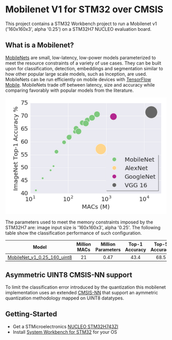 # Mobilenet V1 for STM32 over CMSIS

This project contains a STM32 Workbench project to run a Mobilenet v1 ('160x160x3', alpha '0.25') on a STM32H7 NUCLEO evaluation board.

## What is a Mobilenet?
[MobileNets](https://arxiv.org/abs/1704.04861) are small, low-latency, low-power models parameterized to meet the resource constraints of a variety of use cases. They can be built upon for classification, detection, embeddings and segmentation similar to how other popular large scale models, such as Inception, are used. MobileNets can be run efficiently on mobile devices with [TensorFlow Mobile](https://www.tensorflow.org/mobile/).
MobileNets trade off between latency, size and accuracy while comparing favorably with popular models from the literature.

![alt text](https://github.com/tensorflow/models/raw/master/research/slim/nets/mobilenet_v1.png "MobileNet Graph (Credits https://github.com/tensorflow/models/blob/master/research/slim/nets/mobilenet_v1.md)")

The parameters used to meet the memory constraints imposed by the STM32H7 are: image input size is '160x160x3', alpha '0.25'.
The following table show the classification performance of such configuration.

Model  | Million MACs | Million Parameters | Top-1 Accuracy| Top-5 Accuracy |
:----:|:------------:|:----------:|:-------:|:-------:|
[MobileNet_v1_0.25_160_uint8](http://download.tensorflow.org/models/mobilenet_v1_2018_08_02/mobilenet_v1_0.25_160_quant.tgz)|21|0.47|43.4|68.5|

## Asymmetric UINT8 CMSIS-NN support
To limit the classification error introduced by the quantization this mobilenet implementation uses an extended [CMSIS-NN](https://github.com/EEESlab/CMSIS_NN-INTQ) that support an aymmetric quantization methodology mapped on UINT8 datatypes.

## Getting-Started
+ Get a STMicroelectronics [NUCLEO STM32H743ZI](https://www.st.com/en/evaluation-tools/nucleo-h743zi.html)
+ Install [System Workbench for STM32](https://www.st.com/en/development-tools/sw4stm32.html) for your OS



